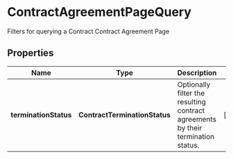 

# ContractAgreementPageQuery

Filters for querying a Contract Contract Agreement Page

## Properties

| Name | Type | Description | Notes |
|------------ | ------------- | ------------- | -------------|
|**terminationStatus** | **ContractTerminationStatus** | Optionally filter the resulting contract agreements by their termination status. |  [optional] |



